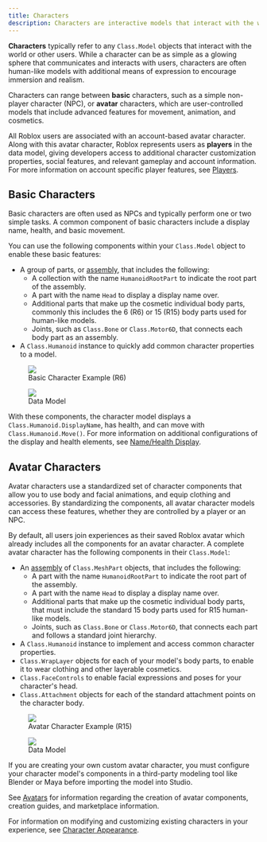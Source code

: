 ```yaml
---
title: Characters
description: Characters are interactive models that interact with the world or other users.
---
```


**Characters** typically refer to any `Class.Model` objects that interact with the world or other users. While a character can be as simple as a glowing sphere that communicates and interacts with users, characters are often human-like models with additional means of expression to encourage immersion and realism.

Characters can range between **basic** characters, such as a simple non-player character (NPC), or **avatar** characters, which are user-controlled models that include advanced features for movement, animation, and cosmetics.

All Roblox users are associated with an account-based avatar character. Along with this avatar character, Roblox represents users as **players** in the data model, giving developers access to additional character customization properties, social features, and relevant gameplay and account information. For more information on account specific player features, see [Players](../players/index.md).

## Basic Characters

Basic characters are often used as NPCs and typically perform one or two simple tasks. A common component of basic characters include a display name, health, and basic movement.

You can use the following components within your `Class.Model` object to enable these basic features:

- A group of parts, or [assembly](../physics/assemblies.md), that includes the following:
  - A collection with the name `HumanoidRootPart` to indicate the root part of the assembly.
  - A part with the name `Head` to display a display name over.
  - Additional parts that make up the cosmetic individual body parts, commonly this includes the 6 (R6) or 15 (R15) body parts used for human-like models.
  - Joints, such as `Class.Bone` or `Class.Motor6D`, that connects each body part as an assembly.
- A `Class.Humanoid` instance to quickly add common character properties to a model.

<GridContainer numColumns="2">
  <figure>
    <img src="../assets/avatar/character-customization/R6-Example.jpg" />
    <figcaption>Basic Character Example (R6)</figcaption>
  </figure>
  <figure>
    <img src="../assets/avatar/character-customization/Basic-Character-Model-Data.png" />
    <figcaption>Data Model</figcaption>
  </figure>
</GridContainer>

With these components, the character model displays a `Class.Humanoid.DisplayName`, has health, and can move with `Class.Humanoid.Move()`. For more information on additional configurations of the display and health elements, see [Name/Health Display](../characters/name-health-display.md).

## Avatar Characters

Avatar characters use a standardized set of character components that allow you to use body and facial animations, and equip clothing and accessories. By standardizing the components, all avatar character models can access these features, whether they are controlled by a player or an NPC.

By default, all users join experiences as their saved Roblox avatar which already includes all the components for an avatar character. A complete avatar character has the following components in their `Class.Model`:

- An [assembly](../physics/assemblies.md) of `Class.MeshPart` objects, that includes the following:
  - A part with the name `HumanoidRootPart` to indicate the root part of the assembly.
  - A part with the name `Head` to display a display name over.
  - Additional parts that make up the cosmetic individual body parts, that must include the standard 15 body parts used for R15 human-like models.
  - Joints, such as `Class.Bone` or `Class.Motor6D`, that connects each part and follows a standard joint hierarchy.
- A `Class.Humanoid` instance to implement and access common character properties.
- `Class.WrapLayer` objects for each of your model's body parts, to enable it to wear clothing and other layerable cosmetics.
- `Class.FaceControls` to enable facial expressions and poses for your character's head.
- `Class.Attachment` objects for each of the standard attachment points on the character body.

<GridContainer numColumns="2">
  <figure>
    <img src="../assets/avatar/character-customization/R15-Example.jpg" />
    <figcaption>Avatar Character Example (R15)</figcaption>
  </figure>
  <figure>
    <img src="../assets/avatar/character-customization/Avatar-Character-Model-Data.png" />
    <figcaption>Data Model</figcaption>
  </figure>
</GridContainer>

<Alert severity = 'info'>
If you are creating your own custom avatar character, you must configure your character model's components in a third-party modeling tool like Blender or Maya before importing the model into Studio.

See [Avatars](../art/avatar/index.md) for information regarding the creation of avatar components, creation guides, and marketplace information.
</Alert>

For information on modifying and customizing existing characters in your experience, see [Character Appearance](../characters/appearance.md).

